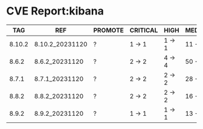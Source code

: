 # CVE Report:kibana
|  TAG   |       REF       | PROMOTE | CRITICAL |  HIGH  |  MEDIUM  |   LOW    | UNKNOWN |
|--------|-----------------|---------|----------|--------|----------|----------|---------|
| 8.10.2 | 8.10.2_20231120 | ?       | 1 -> 1   | 1 -> 1 | 11 -> 11 | 28 -> 28 | 0 -> 0  |
| 8.6.2  | 8.6.2_20231120  | ?       | 2 -> 2   | 4 -> 4 | 50 -> 50 | 56 -> 56 | 0 -> 0  |
| 8.7.1  | 8.7.1_20231120  | ?       | 2 -> 2   | 2 -> 2 | 28 -> 28 | 42 -> 42 | 0 -> 0  |
| 8.8.2  | 8.8.2_20231120  | ?       | 2 -> 2   | 2 -> 2 | 16 -> 16 | 31 -> 31 | 0 -> 0  |
| 8.9.2  | 8.9.2_20231120  | ?       | 1 -> 1   | 1 -> 1 | 13 -> 13 | 27 -> 27 | 0 -> 0  |
